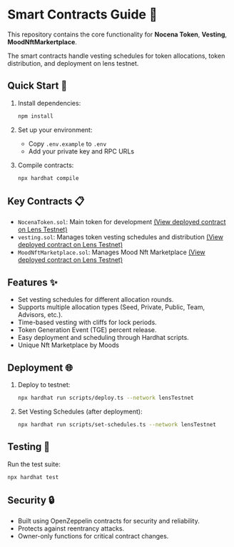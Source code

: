 # Smart Contracts Guide 📜

This repository contains the core functionality for **Nocena Token**, **Vesting**, **MoodNftMarkertplace**. 

The smart contracts handle vesting schedules for token allocations, token distribution, and deployment on lens testnet.

## Quick Start 🚀

1. Install dependencies:
   ```bash
   npm install
   ```

2. Set up your environment:
   - Copy `.env.example` to `.env`
   - Add your private key and RPC URLs

3. Compile contracts:
   ```bash
   npx hardhat compile
   ```

## Key Contracts 📋
- `NocenaToken.sol`: Main token for development [(View deployed contract on Lens Testnet)](https://explorer.testnet.lens.xyz/address/0xff37F413099547A2B237EE04a12cacec6583b4dB) 
- `vesting.sol`: Manages token vesting schedules and distribution [(View deployed contract on Lens Testnet)](https://explorer.testnet.lens.xyz/address/0x63C95E6B23E20De964378bd2B41F96480758b338)
- `MoodNftMarketplace.sol`: Manages Mood Nft Marketplace [(View deployed contract on Lens Testnet)](https://explorer.testnet.lens.xyz/address/0x183731e6308794876086a2e7bd9F1C2DEfa204Dd)

## Features ✨

- Set vesting schedules for different allocation rounds.
- Supports multiple allocation types (Seed, Private, Public, Team, Advisors, etc.).
- Time-based vesting with cliffs for lock periods.
- Token Generation Event (TGE) percent release.
- Easy deployment and scheduling through Hardhat scripts.
- Unique Nft Marketplace by Moods 

## Deployment 🌐

1. Deploy to testnet:
   ```bash
   npx hardhat run scripts/deploy.ts --network lensTestnet
   ```

2. Set Vesting Schedules (after deployment):
   ```bash
   npx hardhat run scripts/set-schedules.ts --network lensTestnet
   ```

## Testing 🧪

Run the test suite:
```bash
npx hardhat test
```

## Security 🔒
- Built using OpenZeppelin contracts for security and reliability.
- Protects against reentrancy attacks.
- Owner-only functions for critical contract changes.
